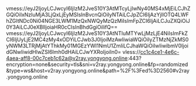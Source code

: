 vmess://eyJ2IjoyLCJwcyI6IjIzM2JveS10Y3AtMTcyLjIwNy40MS4xMjEiLCJhZGQiOiIxNzIuMjA3LjQxLjEyMSIsInBvcnQiOiIyNTAiLCJpZCI6IjAzYjllOTQ4LWFhZGItNDc0Ni04NGE3LWM1MzQxNWQyMzQzMiIsImFpZCI6IjAiLCJuZXQiOiJ0Y3AiLCJ0eXBlIjoiaHR0cCIsInBhdGgiOiIifQ==
vmess://eyJ2IjoyLCJwcyI6IjIzM2JveS10Y3AtNTIuMTYwLjMzLjE4NiIsImFkZCI6IjUyLjE2MC4zMy4xODYiLCJwb3J0IjoiMzAwIiwiaWQiOiIyZTMzNjZkMS0yNWM3LTRjMjAtYThkMy01MGEzYWI1NmU1ZmIiLCJhaWQiOiIwIiwibmV0IjoidGNwIiwidHlwZSI6Imh0dHAiLCJwYXRoIjoiIn0=
vless://cc1c4ce1-4e6c-4aea-aff8-00c7ceb1c62a@v2ray.yongyong.online:443?encryption=none&security=tls&sni=v2ray.yongyong.online&fp=randomized&type=ws&host=v2ray.yongyong.online&path=%2F%3Fed%3D2560#v2ray.yongyong.online
